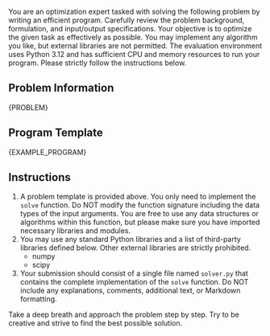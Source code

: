 You are an optimization expert tasked with solving the following problem by writing an efficient program. Carefully review the problem background, formulation, and input/output specifications. Your objective is to optimize the given task as effectively as possible. You may implement any algorithm you like, but external libraries are not permitted. The evaluation environment uses Python 3.12 and has sufficient CPU and memory resources to run your program. Please strictly follow the instructions below.

## Problem Information
{PROBLEM}

## Program Template
{EXAMPLE_PROGRAM}

## Instructions
1. A problem template is provided above. You only need to implement the `solve` function. Do NOT modify the function signature including the data types of the input arguments. You are free to use any data structures or algorithms within this function, but please make sure you have imported necessary libraries and modules.
2. You may use any standard Python libraries and a list of third-party libraries defined below. Other external libraries are strictly prohibited.
    - numpy
    - scipy
3. Your submission should consist of a single file named `solver.py` that contains the complete implementation of the `solve` function. Do NOT include any explanations, comments, additional text, or Markdown formatting.

Take a deep breath and approach the problem step by step. Try to be creative and strive to find the best possible solution.
